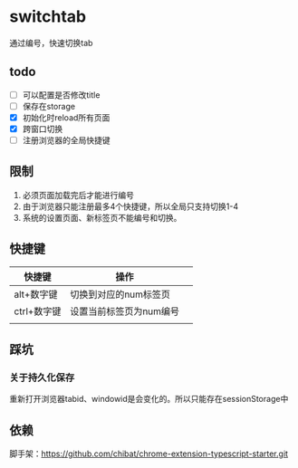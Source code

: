 # switchtab

通过编号，快速切换tab

## todo

- [ ] 可以配置是否修改title
- [ ] 保存在storage
- [x] 初始化时reload所有页面
- [x] 跨窗口切换
- [ ] 注册浏览器的全局快捷键

## 限制

1. 必须页面加载完后才能进行编号
2. 由于浏览器只能注册最多4个快捷键，所以全局只支持切换1-4
3. 系统的设置页面、新标签页不能编号和切换。

## 快捷键

| 快捷键      | 操作                    |      |
| ----------- | ----------------------- | ---- |
| alt+数字键  | 切换到对应的num标签页   |      |
| ctrl+数字键 | 设置当前标签页为num编号 |      |
|             |                         |      |

## 踩坑

### 关于持久化保存

重新打开浏览器tabid、windowid是会变化的。所以只能存在sessionStorage中



## 依赖

脚手架：https://github.com/chibat/chrome-extension-typescript-starter.git
